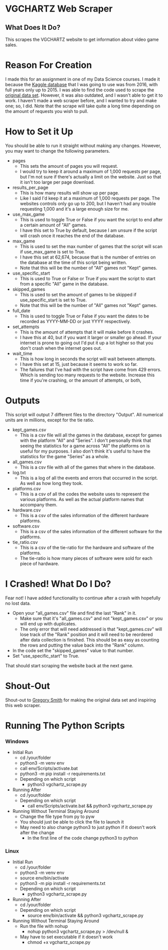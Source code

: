 # VGCHARTZ Web Scraper

## What Does It Do?

This scrapes the VGCHARTZ website to get information about video game sales.

# Reason For Creation

 I made this for an assignment in one of my Data Science courses. I made it because the [Kaggle database](https://www.kaggle.com/datasets/gregorut/videogamesales) that I was going to use was from 2016, with full years only up to 2015. I was able to find the code used to scrape the [original data set](https://github.com/GregorUT/vgchartzScrape). However, it was also outdated, and I wasn't able to get it to work. I haven't made a web scraper before, and I wanted to try and make one; so, I did. Note that the scrape will take quite a long time depending on the amount of requests you wish to pull.

# How to Set it Up

You should be able to run it straight without making any changes. However, you may want to change the following parameters.

- pages
  - This sets the amount of pages you will request.
  - I would try to keep it around a maximum of 1,000 requests per page, but I'm not sure if there's actually a limit on the website. Just so that it isn't too large per page download.
- results_per_page
  - This is how many results will show up per page.
  - Like I said I'd keep it at a maximum of 1,000 requests per page. The websites controls only go up to 200, but I haven't had any trouble requesting 1,000 and it's a large enough size for me.
- use_max_game
  - This is used to toggle True or False if you want the script to end after a certain amount of "All" games.
  - I have this set to True by default, because I am unsure if the script will crash once it reaches the end of the database.
- max_game
  - This is used to set the max number of games that the script will scan if use_max_game is set to True.
  - I have this set at 62,674, because that is the number of entries on the database at the time of this script being written.
  - Note that this will be the number of "All" games not "Kept" games.
- use_specific_start
  - This is used to True or False or True if you want the script to start from a specific "All" game in the database.
- skipped_games
  - This is used to set the amount of games to be skipped if use_specific_start is set to True.
  - Note that this will be the number of "All" games not "Kept" games.
- full_date
  - This is used to toggle True or False if you want the dates to be recorded as YYYY-MM-DD or just YYYY respectively.
- set_attempts
  - This is the amount of attempts that it will make before it crashes.
  - I have this at 40, but if you want it larger or smaller go ahead. If your internet is prone to going out I'd put it up a lot higher so that you don't crash when the internet goes out.
- wait_time
  - This is how long in seconds the script will wait between attempts.
  - I have this set at 15, just because it seems to work so far.
  - The failures that I've had with the script have come from 429 errors. Which is sending too many requests to the website. Increase this time if you're crashing, or the amount of attempts, or both,

# Outputs

This script will output 7 different files to the directory "Output". All numerical units are in millions, except for the tie ratio.

- kept_games.csv
  - This is a csv file will all the games in the database, except for games with the platform "All" and "Series". I don't personally think that seeing the statistics for a game across "All" the platforms on is useful for my purposes. I also don't think it's useful to have the statistics for the game "Series" as a whole.
- all_games.csv
  - This is a csv file with all of the games that where in the database.
- log.txt
  - This is a log of all the events and errors that occurred in the script. As well as how long they took.
- platforms.csv
  - This is a csv of all the codes the website uses to represent the various platforms. As well as the actual platform names that accompany them.
- hardware.csv
  - This is a csv of the sales information of the different hardware platforms.
- software.csv
  - This is a csv of the sales information of the different software for the platforms.
- tie_ratio.csv
  - This is a csv of the tie-ratio for the hardware and software of the platforms.
  - The tie-ratio is how many pieces of software were sold for each piece of hardware.

# I Crashed! What Do I Do?

Fear not! I have added functionality to continue after a crash with hopefully no lost data.

- Open your "all_games.csv" file and find the last "Rank" in it.
  - Make sure that it's "all_games.csv" and not "kept_games.csv" or you will end up with duplicates.
  - The only error that will need addressed is that "kept_games.csv" will lose track of the "Rank" position and it will need to be reordered after data collection is finished. This should be as easy as counting the rows and putting the value back into the "Rank" column.
- In the code set the "skipped_games" value to that number.
- Set "use_specific_start" to True.

That should start scraping the website back at the next game.

# Shout-Out

Shout-out to [Gregory Smith](https://github.com/GregorUT) for making the original data set and inspiring this web scraper.

# Running The Python Scripts

### Windows

- Initial Run
  - cd /your/folder
  - python3 -m venv env
  - call env/Scripts/activate.bat
  - python3 -m pip install -r requirements.txt
  - Depending on which script
    - python3 vgchartz_scrape.py
- Running After
  - cd /your/folder
  - Depending on which script
    - call env/Scripts/activate.bat && python3 vgchartz_scrape.py
- Running Without Terminal Staying Around
  - Change the file type from py to pyw
  - You should just be able to click the file to launch it
  - May need to also change python3 to just python if it doesn't work after the change
    - In the first line of the code change python3 to python

### Linux

- Initial Run
  - cd /your/folder
  - python3 -m venv env
  - source env/bin/activate
  - python3 -m pip install -r requirements.txt
  - Depending on which script
    - python3 vgchartz_scrape.py
- Running After
  - cd /your/folder
  - Depending on which script
    - source env/bin/activate && python3 vgchartz_scrape.py
- Running Without Terminal Staying Around
  - Run the file with nohup
    - nohup python3 vgchartz_scrape.py > /dev/null &
  - May have to set executable if it doesn't work
    - chmod +x vgchartz_scrape.py
